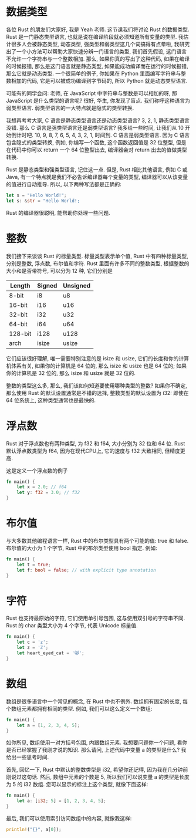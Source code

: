 # 数据类型

各位 Rust 的朋友们大家好, 我是 Yeah 老师. 这节课我们将讨论 Rust 的数据类型. Rust 是一门静态类型语言, 也就是说在编译阶段就必须知道所有变量的类型. 我估计很多人会被静态类型, 动态类型, 强类型和弱类型这几个词搞得有点晕啦, 我研究出了一个小方法可以帮助大家快速分辨一门语言的类型, 我们首先假设, 这门语言不允许一个字符串与一个整数相加. 那么, 如果你真的写出了这种代码, 如果在编译的时候报错, 那么是这门语言就是静态类型, 如果能成功编译而在运行的时候报错, 那么它就是动态类型. 一个很简单的例子, 你如果在 Python 里面编写字符串与整数相加的代码, 它是可以被成功编译到字节码的, 所以 Python 就是动态类型语言.

可能有的同学会问: 老师, 在 JavaScript 中字符串与整数是可以相加的呀, 那 JavaScript 是什么类型的语言呢? 很好, 华生, 你发现了盲点. 我们称呼这种语言为弱类型语言. 弱类型语言的一大特点就是隐式的类型转换.

我想再考考大家, C 语言是静态类型语言还是动态类型语言? 3, 2, 1, 静态类型语言没错. 那么 C 语言是强类型语言还是弱类型语言? 我多给一些时间, 让我们从 10 开始倒计时吧. 10, 9, 8, 7, 6, 5, 4, 3, 2, 1, 时间到. C 语言是弱类型语言. 因为 C 语言包含隐式的类型转换, 例如, 你编写一个函数, 这个函数返回值是 32 位整型, 但是在代码中你可以 return 一个 64 位整型出去, 编译器会对 return 出去的值做类型转换.

Rust 是静态类型和强类型语言, 记住这一点. 但是, Rust 相比其他语言, 例如 C 或 Java, 有一个特点就是我们不必告诉编译器每个变量的类型, 编译器可以从该变量的值进行自动推导. 所以, 以下两种写法都是正确的:

```rs
let s = "Hello World!";
let s: &str = "Hello World!;
```

Rust 的编译器很聪明, 能帮助你处理一些问题.

# 整数

我们接下来谈谈 Rust 的标量类型. 标量类型表示单个值, Rust 中有四种标量类型, 分别是整数, 浮点数, 布尔值和字符. Rust 里面有许多不同的整数类型, 根据整数的大小和是否带符号, 可以分为 12 种, 它们分别是


Length  | Signed | Unsigned
------- | ------ | --------
8-bit   | i8     | u8
16-bit  | i16    | u16
32-bit  | i32    | u32
64-bit  | i64    | u64
128-bit | i128   | u128
arch    | isize  | usize

它们应该很好理解, 唯一需要特别注意的是 isize 和 usize, 它们的长度和你的计算机体系有关, 如果你的计算机是 64 位的, 那么 isize 和 usize 也是 64 位的; 如果你的计算机是 32 位的, 那么 isize 和 usize 就是 32 位的.

整数的类型这么多, 那么, 我们该如何知道要使用哪种类型的整数? 如果你不确定, 那么使用 Rust 的默认设置通常是不错的选择, 整数类型的默认设置为 i32: 即使在 64 位系统上, 这种类型通常也是最快的.

# 浮点数

Rust 对于浮点数也有两种类型, 为 f32 和 f64, 大小分别为 32 位和 64 位. Rust 默认浮点数类型为 f64, 因为在现代CPU上, 它的速度与 f32 大致相同, 但精度更高.

这是定义一个浮点数的例子

```rs
fn main() {
    let x = 2.0; // f64
    let y: f32 = 3.0; // f32
}
```

# 布尔值

与大多数其他编程语言一样, Rust 中的布尔类型具有两个可能的值: true 和 false. 布尔值的大小为 1 个字节, Rust 中的布尔类型使用 bool 指定. 例如:

```rs
fn main() {
    let t = true;
    let f: bool = false; // with explicit type annotation
}
```

# 字符

Rust 也支持最原始的字符, 它们使用单引号包围, 这与使用双引号的字符串不同. Rust 的 char 类型大小为 4 个字节, 代表 Unicode 标量值.

```rs
fn main() {
    let c = 'z';
    let z = 'ℤ';
    let heart_eyed_cat = '😻';
}
```

# 数组

数组是很多语言中一个常见的概念, 在 Rust 中也不例外. 数组拥有固定的长度, 每个数组元素都拥有相同的类型. 例如, 我们可以这么定义一个数组:

```rs
fn main() {
    let a = [1, 2, 3, 4, 5];
}
```

如你所见, 数组使用一对方括号包围, 内跟数组元素. 我想要问题你一个问题, 看你是否已经掌握了我刚才说的知识. 那么请问, 上述代码中变量 a 的类型是什么? 我给出一些思考时间.

首先, 回忆一下, Rust 中默认的整数类型是 i32, 希望你还记得, 因为我在几分钟前刚说过这句话. 然后, 数组中元素的个数是 5, 所以我们可以说变量 a 的类型是长度为 5 的 i32 数组. 您可以显示的标注上这个类型, 就像下面这样:

```rs
fn main() {
    let a: [i32; 5] = [1, 2, 3, 4, 5];
}
```

最后, 我们可以使用索引访问数组中的内容, 就像我这样:

```rs
println!("{}", a[0]);
```
